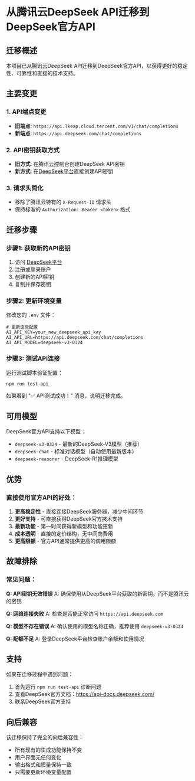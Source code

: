 # 从腾讯云DeepSeek API迁移到DeepSeek官方API

## 迁移概述

本项目已从腾讯云DeepSeek API迁移到DeepSeek官方API，以获得更好的稳定性、可靠性和直接的技术支持。

## 主要变更

### 1. API端点变更

- **旧端点**: `https://api.lkeap.cloud.tencent.com/v1/chat/completions`
- **新端点**: `https://api.deepseek.com/chat/completions`

### 2. API密钥获取方式

- **旧方式**: 在腾讯云控制台创建DeepSeek API密钥
- **新方式**: 在[DeepSeek平台](https://platform.deepseek.com/api_keys)直接创建API密钥

### 3. 请求头简化

- 移除了腾讯云特有的 `X-Request-ID` 请求头
- 保持标准的 `Authorization: Bearer <token>` 格式

## 迁移步骤

### 步骤1: 获取新的API密钥

1. 访问 [DeepSeek平台](https://platform.deepseek.com/api_keys)
2. 注册或登录账户
3. 创建新的API密钥
4. 复制并保存密钥

### 步骤2: 更新环境变量

修改您的 `.env` 文件：

```env
# 更新这些配置
AI_API_KEY=your_new_deepseek_api_key
AI_API_URL=https://api.deepseek.com/chat/completions
AI_API_MODEL=deepseek-v3-0324
```

### 步骤3: 测试API连接

运行测试脚本验证配置：

```bash
npm run test-api
```

如果看到 "✅ API测试成功！" 消息，说明迁移完成。

## 可用模型

DeepSeek官方API支持以下模型：

- `deepseek-v3-0324` - 最新的DeepSeek-V3模型（推荐）
- `deepseek-chat` - 标准对话模型（自动使用最新版本）
- `deepseek-reasoner` - DeepSeek-R1推理模型

## 优势

### 直接使用官方API的好处：

1. **更高稳定性** - 直接连接DeepSeek服务器，减少中间环节
2. **更好支持** - 可直接获得DeepSeek官方技术支持
3. **最新功能** - 第一时间获得新模型和功能更新
4. **成本透明** - 直接的定价结构，无中间商费用
5. **更高限额** - 官方API通常提供更高的调用限额

## 故障排除

### 常见问题：

**Q: API密钥无效错误**
A: 确保使用从DeepSeek平台获取的新密钥，而不是腾讯云的密钥

**Q: 网络连接失败**
A: 检查是否能正常访问 `https://api.deepseek.com`

**Q: 模型不存在错误**
A: 确认使用的模型名称正确，推荐使用 `deepseek-v3-0324`

**Q: 配额不足**
A: 登录DeepSeek平台检查账户余额和使用情况

## 支持

如果在迁移过程中遇到问题：

1. 首先运行 `npm run test-api` 诊断问题
2. 查看DeepSeek官方文档：https://api-docs.deepseek.com/
3. 联系DeepSeek官方支持

## 向后兼容

该迁移保持了完全的向后兼容性：

- 所有现有的生成功能保持不变
- 用户界面无任何变化
- 输出格式和质量保持一致
- 只需要更新环境变量配置
